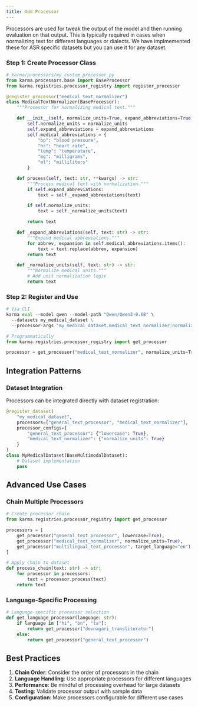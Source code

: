 ```yaml
---
title: Add Processor
---
```

Processors are used for tweak the output of the model and then running evaluation on that output.
This is typically required in cases when normalizing text for different languages or dialects.
We have implmemented these for ASR specific datasets but you can use it for any dataset.

### Step 1: Create Processor Class

```python
# karma/processors/my_custom_processor.py
from karma.processors.base import BaseProcessor
from karma.registries.processor_registry import register_processor

@register_processor("medical_text_normalizer")
class MedicalTextNormalizer(BaseProcessor):
    """Processor for normalizing medical text."""

    def __init__(self, normalize_units=True, expand_abbreviations=True):
        self.normalize_units = normalize_units
        self.expand_abbreviations = expand_abbreviations
        self.medical_abbreviations = {
            "bp": "blood pressure",
            "hr": "heart rate",
            "temp": "temperature",
            "mg": "milligrams",
            "ml": "milliliters"
        }

    def process(self, text: str, **kwargs) -> str:
        """Process medical text with normalization."""
        if self.expand_abbreviations:
            text = self._expand_abbreviations(text)

        if self.normalize_units:
            text = self._normalize_units(text)

        return text

    def _expand_abbreviations(self, text: str) -> str:
        """Expand medical abbreviations."""
        for abbrev, expansion in self.medical_abbreviations.items():
            text = text.replace(abbrev, expansion)
        return text

    def _normalize_units(self, text: str) -> str:
        """Normalize medical units."""
        # Add unit normalization logic
        return text
```

### Step 2: Register and Use

```python
# Via CLI
karma eval --model qwen --model-path "Qwen/Qwen3-0.6B" \
  --datasets my_medical_dataset \
  --processor-args "my_medical_dataset.medical_text_normalizer:normalize_units=True"

# Programmatically
from karma.registries.processor_registry import get_processor

processor = get_processor("medical_text_normalizer", normalize_units=True)
```

## Integration Patterns

### Dataset Integration

Processors can be integrated directly with dataset registration:

```python
@register_dataset(
    "my_medical_dataset",
    processors=["general_text_processor", "medical_text_normalizer"],
    processor_configs={
        "general_text_processor": {"lowercase": True},
        "medical_text_normalizer": {"normalize_units": True}
    }
)
class MyMedicalDataset(BaseMultimodalDataset):
    # Dataset implementation
    pass
```

## Advanced Use Cases

### Chain Multiple Processors

```python
# Create processor chain
from karma.registries.processor_registry import get_processor

processors = [
    get_processor("general_text_processor", lowercase=True),
    get_processor("medical_text_normalizer", normalize_units=True),
    get_processor("multilingual_text_processor", target_language="en")
]

# Apply chain to dataset
def process_chain(text: str) -> str:
    for processor in processors:
        text = processor.process(text)
    return text
```

### Language-Specific Processing

```python
# Language-specific processor selection
def get_language_processor(language: str):
    if language in ["hi", "bn", "ta"]:
        return get_processor("devnagari_transliterator")
    else:
        return get_processor("general_text_processor")
```

## Best Practices

1. **Chain Order**: Consider the order of processors in the chain
2. **Language Handling**: Use appropriate processors for different languages
3. **Performance**: Be mindful of processing overhead for large datasets
4. **Testing**: Validate processor output with sample data
5. **Configuration**: Make processors configurable for different use cases
